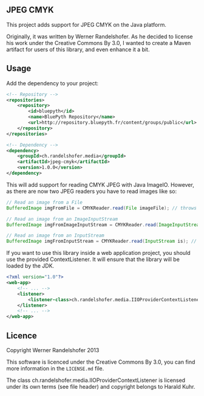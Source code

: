 ## JPEG CMYK

This project adds support for JPEG CMYK on the Java platform.

Originally, it was written by Werner Randelshofer. As he decided to license his work under the Creative Commons By 3.0, I wanted to create a Maven artifact for users of this library, and even enhance it a bit.

## Usage

Add the dependency to your project:

```xml
<!-- Repository -->
<repositories>
    <repository>
        <id>bluepyth</id>
        <name>BluePyth Repository</name>
        <url>http://repository.bluepyth.fr/content/groups/public</url>
    </repository>
</repositories>

<!-- Dependency -->
<dependency>
    <groupId>ch.randelshofer.media</groupId>
    <artifactId>jpeg-cmyk</artifactId>
    <version>1.0.0</version>
</dependency>
```

This will add support for reading CMYK JPEG with Java ImageIO. However, as there are now two JPEG readers you have to read images like so:

```java
// Read an image from a File
BufferedImage imgFromFile = CMYKReader.read(File imageFile); // throws FileNotFoundException, IOException

// Read an image from an ImageInputStream
BufferedImage imgFromImageInputStream = CMYKReader.read(ImageInputStream iis);

// Read an image from an InputStream
BufferedImage imgFromInputStream = CMYKReader.read(InputStream is); // throws IOException
```

If you want to use this library inside a web application project, you should use the provided ContextListener. It will ensure that the library will be loaded by the JDK.

```xml
<?xml version="1.0"?>
<web-app>
	<!-- ... -->
	<listener>
		<listener-class>ch.randelshofer.media.IIOProviderContextListener</listener-class>
	</listener>
	<!-- ... -->
</web-app>

```

## Licence

Copyright Werner Randelshofer 2013

This software is licenced under the Creative Commons By 3.0, you can find more information in the `LICENSE.md` file.

The class ch.randelshofer.media.IIOProviderContextListener is licensed under its own terms (see file header) and copyright belongs to Harald Kuhr.